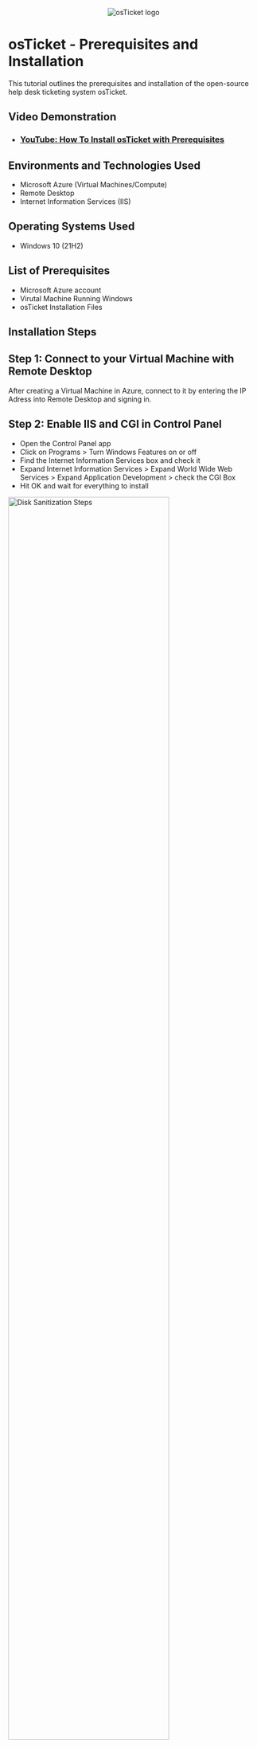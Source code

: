 <p align="center">
<img src="https://i.imgur.com/Clzj7Xs.png" alt="osTicket logo"/>
</p>

<h1>osTicket - Prerequisites and Installation</h1>
This tutorial outlines the prerequisites and installation of the open-source help desk ticketing system osTicket.<br />


<h2>Video Demonstration</h2>

- ### [YouTube: How To Install osTicket with Prerequisites](https://www.youtube.com/watch?v=dEvGaxOgqf0)

<h2>Environments and Technologies Used</h2>

- Microsoft Azure (Virtual Machines/Compute)
- Remote Desktop
- Internet Information Services (IIS)

<h2>Operating Systems Used </h2>

- Windows 10</b> (21H2)

<h2>List of Prerequisites</h2>

- Microsoft Azure account
- Virutal Machine Running Windows
- osTicket Installation Files

<h2>Installation Steps</h2>
<h2>Step 1: Connect to your Virtual Machine with Remote Desktop</h2>
After creating a Virtual Machine in Azure, connect to it by entering the IP Adress into Remote Desktop and signing in.
<p>
<h2>Step 2: Enable IIS and CGI in Control Panel</h2>
  
 - Open the Control Panel app
 - Click on Programs > Turn Windows Features on or off
 - Find the Internet Information Services box and check it
 - Expand Internet Information Services > Expand World Wide Web Services > Expand Application Development > check the CGI Box
 - Hit OK and wait for everything to install
<img src="https://i.imgur.com/9xFOlkF.png" height="80%" width="80%" alt="Disk Sanitization Steps"/>
</p>
<h2>Step 3: Install all necessary osTicket Files</h2>

- First head to this [link](https://drive.google.com/drive/u/0/folders/1APMfNyfNzcxZC6EzdaNfdZsUwxWYChf6) to get the necessary files
- Start by downloading and insalling PHPManager and rewrite amd64
- Next Create a new folder on the root of the C drive called PHP
  <img src="https://i.imgur.com/ZragyLi.png" height="80%" width="80%" alt="Disk Sanitization Steps"/>
- Then extract the PHP Zip into the created PHP folder
  <img src="https://i.imgur.com/Sk5c8HB.png" height="80%" width="80%" alt="Disk Sanitization Steps"/>
- Next, install the VC

<p>
</p>
<br />

<p>
</p>
<p>
Lorem ipsum dolor sit amet, consectetur adipiscing elit, sed do eiusmod tempor incididunt ut labore et dolore magna aliqua. Ut enim ad minim veniam, quis nostrud exercitation ullamco laboris nisi ut aliquip ex ea commodo consequat. Duis aute irure dolor in reprehenderit in voluptate velit esse cillum dolore eu fugiat nulla pariatur.
</p>
<br />

<p>
<img src="https://i.imgur.com/DJmEXEB.png" height="80%" width="80%" alt="Disk Sanitization Steps"/>
</p>
<p>
Lorem ipsum dolor sit amet, consectetur adipiscing elit, sed do eiusmod tempor incididunt ut labore et dolore magna aliqua. Ut enim ad minim veniam, quis nostrud exercitation ullamco laboris nisi ut aliquip ex ea commodo consequat. Duis aute irure dolor in reprehenderit in voluptate velit esse cillum dolore eu fugiat nulla pariatur.
</p>
<br />
